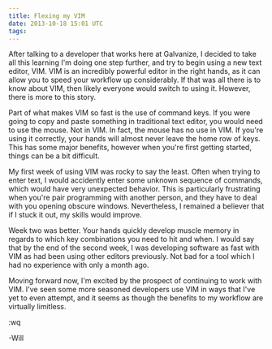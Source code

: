 ```yaml
---
title: Flexing my VIM
date: 2013-10-18 15:01 UTC
tags:
---
```


After talking to a developer that works here at Galvanize, I decided to take all
this learning I'm doing one step further, and try to begin using a new text
editor, VIM. VIM is an incredibly powerful editor in the right hands, as it can
allow you to speed your workflow up considerably. If that was all there is to
know about VIM, then likely everyone would switch to using it. However, there is
more to this story.

Part of what makes VIM so fast is the use of command keys. If you were going to
copy and paste something in traditional text editor, you would need to use the
mouse. Not in VIM. In fact, the mouse has no use in VIM. If you're using it
correctly, your hands will almost never leave the home row of keys. This has
some major benefits, however when you're first getting started, things can be
a bit difficult.

My first week of using VIM was rocky to say the least. Often when trying to
enter text, I would accidently enter some unknown sequence of commands, which
would have very unexpected behavior. This is particularly frustrating when
you're pair programming with another person, and they have to deal with you
opening obscure windows. Nevertheless, I remained a believer that if I stuck it
out, my skills would improve.

Week two was better. Your hands quickly develop muscle memory in regards to
which key combinations you need to hit and when. I would say that by the end of
the second week, I was developing software as fast with VIM as had been using
other editors previously. Not bad for a tool which I had no experience with only
a month ago.

Moving forward now, I'm excited by the prospect of continuing to work with VIM.
I've seen some more seasoned developers use VIM in ways that I've yet to even
attempt, and it seems as though the benefits to my workflow are virtually
limitless.

:wq

-Will

